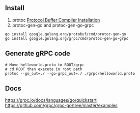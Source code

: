 ## Install
1. protoc [Protocol Buffer Compiler Installation](https://grpc.io/docs/protoc-installation/)
2. protoc-gen-go and protoc-gen-go-grpc
```shell
go install google.golang.org/protobuf/cmd/protoc-gen-go
go install google.golang.org/grpc/cmd/protoc-gen-go-grpc
```

## Generate gRPC code
```shell
# Move helloworld.proto to ROOT/grpc
# cd ROOT then execute in root path
protoc --go_out=./ --go-grpc_out=./ ./grpc/helloworld.proto
```


## Docs 
https://grpc.io/docs/languages/go/quickstart  
https://github.com/grpc/grpc-go/tree/master/examples  
